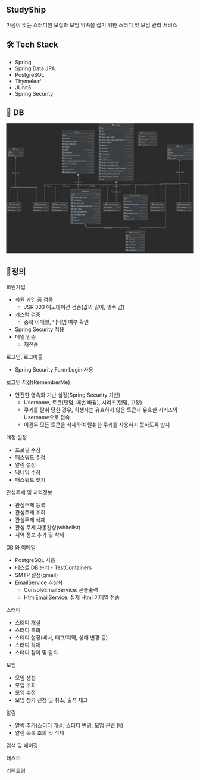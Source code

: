 ## StudyShip

마음이 맞는 스터디원 모집과 모임 약속을 잡기 위한 스터디 및 모임 관리 서비스

## 🛠 Tech Stack

- Spring
- Spring Data JPA
- PostgreSQL
- Thymeleaf
- JUnit5
- Spring Security

## 📘 DB

![](./db.PNG)

## 📜정의
회원가입
- 회원 가입 폼 검증
    - JSR 303 애노테이션 검증(값의 길이, 필수 값)
- 커스텀 검증
    - 중복 이메일, 닉네임 여부 확인
- Spring Security 적용
- 메일 인증
    - 재전송
    
로그인, 로그아웃
- Spring Security Form Login 사용

로그인 저장(RememberMe)
- 안전한 영속화 기반 설정(Spring Security 기반)
    - Username, 토큰(랜덤, 매번 바뀜), 시리즈(랜덤, 고정)
    - 쿠키를 탈취 당한 경우, 희생자는 유효하지 않은 토큰과 유효한 시리즈와 Username으로 접속
    - 이경우 모든 토큰을 삭제하여 탈취한 쿠키를 사용하지 못하도록 방지

계정 설정
- 프로필 수정
- 패스워드 수정
- 알림 설정
- 닉네임 수정
- 패스워드 찾기

관심주제 및 지역정보
- 관심주제 등록
- 관심주제 조회
- 관심주제 삭제
- 관심 주제 자동완성(whitelist)
- 지역 정보 추가 및 삭제

DB 와 이메일
- PostgreSQL 사용
- 테스트 DB 분리 - TestContainers
- SMTP 설정(gmail)
- EmailService 추상화
  - ConsoleEmailService: 콘솔출력
  - HtmlEmailService: 실제 Html 이메일 전송

스터디
- 스터디 개설
- 스터디 조회
- 스터디 설정(배너, 태그/지역, 상태 변경 등)
- 스터디 삭제
- 스터디 참여 및 탈퇴

모임
- 모임 생성
- 모임 조회
- 모임 수정
- 모임 참가 신청 및 취소, 출석 체크

알림
- 알림 추가(스터디 개설, 스터디 변경, 모임 관련 등)
- 알림 목록 조회 및 삭제

검색 및 페이징

테스트

리팩토링